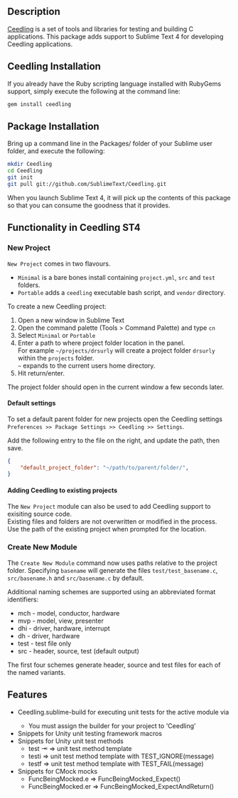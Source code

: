 ## Description

[Ceedling](http://throwtheswitch.org/) is a set of tools and libraries for testing and building C applications. This package adds support to Sublime Text 4 for developing Ceedling applications.

## Ceedling Installation

If you already have the Ruby scripting language installed with RubyGems support, simply execute the following at the command line:

```sh
gem install ceedling
```

## Package Installation

Bring up a command line in the Packages/ folder of your Sublime user folder, and execute the following:

```sh
mkdir Ceedling
cd Ceedling
git init
git pull git://github.com/SublimeText/Ceedling.git

```

When you launch Sublime Text 4, it will pick up the contents of this package so that you can consume the goodness that it provides.

## Functionality in Ceedling ST4

### New Project
`New Project` comes in two flavours.
* `Minimal` is a bare bones install containing `project.yml`, `src` and `test` folders.
* `Portable` adds a `ceedling` executable bash script, and `vendor` directory.

To create a new Ceedling project:
1. Open a new window in Sublime Text
1. Open the command palette (Tools > Command Palette) and type `cn`
1. Select `Minimal` or `Portable`
1. Enter a path to where project folder location in the panel.\
For example `~/projects/drsurly` will create a project folder `drsurly` within the `projects` folder.\
`~` expands to the current users home directory.
1. Hit return/enter.

The project folder should open in the current window a few seconds later.

#### Default settings
To set a default parent folder for new projects open the Ceedling settings `Preferences >> Package Settings >> Ceedling >> Settings`.

Add the following entry to the file on the right, and update the path, then save.
```JSON
{
    "default_project_folder": "~/path/to/parent/folder/",
}
```

#### Adding Ceedling to existing projects
The `New Project` module can also be used to add Ceedling support to exisiting source code.\
Existing files and folders are not overwritten or modified in the process.\
Use the path of the existing project when prompted for the location.


### Create New Module
The `Create New Module` command now uses paths relative to the project folder.
Specifying `basename` will generate the files `test/test_basename.c`, `src/basename.h` and `src/basename.c` by default.

Additional naming schemes are supported using an abbreviated format identifiers:

* mch - model, conductor, hardware
* mvp - model, view, presenter
* dhi - driver, hardware, interrupt
* dh - driver, hardware
* test - test file only
* src - header, source, test (default output)

The first four schemes generate header, source and test files for each of the named variants.



## Features
* Ceedling.sublime-build for executing unit tests for the active module via <F7>
    * You must assign the builder for your project to 'Ceedling'
* Snippets for Unity unit testing framework macros
* Snippets for Unity unit test methods
	* test ⇥ => unit test method template
	* testi<TAB> => unit test method template with TEST_IGNORE(message)
	* testf<TAB> => unit test method template with TEST_FAIL(message)
* Snippets for CMock mocks
    * FuncBeingMocked.e<TAB> => FuncBeingMocked_Expect(<parameters>)
    * FuncBeingMocked.er<TAB> => FuncBeingMocked_ExpectAndReturn(<parameters>)
